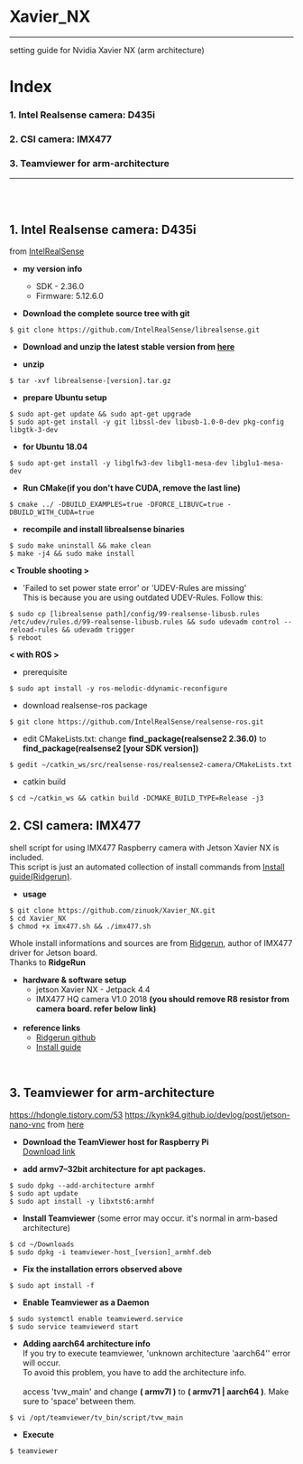 # Xavier_NX
***
setting guide for Nvidia Xavier NX (arm architecture)
# Index
### 1. Intel Realsense camera: D435i
### 2. CSI camera: IMX477
### 3. Teamviewer for arm-architecture
***
<br><br>

## 1. Intel Realsense camera: D435i
from [IntelRealSense](https://github.com/IntelRealSense/librealsense/blob/master/doc/installation.md)
+ **my version info**
    + SDK - 2.36.0
    + Firmware: 5.12.6.0


+ **Download the complete source tree with git**
```
$ git clone https://github.com/IntelRealSense/librealsense.git
```

+ **Download and unzip the latest stable version from [here](https://github.com/IntelRealSense/librealsense/releases)**

+ **unzip**
```
$ tar -xvf librealsense-[version].tar.gz
```
+ **prepare Ubuntu setup**
```
$ sudo apt-get update && sudo apt-get upgrade
$ sudo apt-get install -y git libssl-dev libusb-1.0-0-dev pkg-config libgtk-3-dev
```

+ **for Ubuntu 18.04**
```
$ sudo apt-get install -y libglfw3-dev libgl1-mesa-dev libglu1-mesa-dev
```

+ **Run CMake(if you don't have CUDA, remove the last line)**
```
$ cmake ../ -DBUILD_EXAMPLES=true -DFORCE_LIBUVC=true -DBUILD_WITH_CUDA=true
```
+ **recompile and install librealsense binaries**
```
$ sudo make uninstall && make clean
$ make -j4 && sudo make install
```

**< Trouble shooting >**
+ 'Failed to set power state error' or 'UDEV-Rules are missing' <br>
This is because you are using outdated UDEV-Rules. Follow this:
```
$ sudo cp [librealsense path]/config/99-realsense-libusb.rules /etc/udev/rules.d/99-realsense-libusb.rules && sudo udevadm control --reload-rules && udevadm trigger
$ reboot
```
**< with ROS >**
+ prerequisite
```
$ sudo apt install -y ros-melodic-ddynamic-reconfigure
```
+ download realsense-ros package
```
$ git clone https://github.com/IntelRealSense/realsense-ros.git
```
+ edit CMakeLists.txt: change **find_package(realsense2 2.36.0)** to **find_package(realsense2 [your SDK version])**
```
$ gedit ~/catkin_ws/src/realsense-ros/realsense2-camera/CMakeLists.txt
```
+ catkin build
```
$ cd ~/catkin_ws && catkin build -DCMAKE_BUILD_TYPE=Release -j3 
```

## 2. CSI camera: IMX477
shell script for using IMX477 Raspberry camera with Jetson Xavier NX is included.<br>
This script is just an automated collection of install commands from [Install guide(Ridgerun)](https://developer.ridgerun.com/wiki/index.php?title=Raspberry_Pi_HQ_camera_IMX477_Linux_driver_for_Jetson#Compatibility_with_NVIDIA.C2.AEJetson.E2.84.A2_Platforms).<br>
+ **usage**
```
$ git clone https://github.com/zinuok/Xavier_NX.git
$ cd Xavier_NX
$ chmod +x imx477.sh && ./imx477.sh
```

Whole install informations and sources are from [Ridgerun](https://github.com/RidgeRun/NVIDIA-Jetson-IMX477-RPIV3), author of IMX477 driver for Jetson board.<br> 
Thanks to **RidgeRun**
<br>
+ **hardware & software setup**
    + jetson Xavier NX - Jetpack 4.4
    + IMX477 HQ camera V1.0 2018 **(you should remove R8 resistor from camera board. refer below link)**
    <br>
+ **reference links**
    + [Ridgerun github](https://github.com/RidgeRun/NVIDIA-Jetson-IMX477-RPIV3)
    + [Install guide](https://developer.ridgerun.com/wiki/index.php?title=Raspberry_Pi_HQ_camera_IMX477_Linux_driver_for_Jetson#Compatibility_with_NVIDIA.C2.AEJetson.E2.84.A2_Platforms)
<br>

## 3. Teamviewer for arm-architecture
https://hdongle.tistory.com/53
https://kynk94.github.io/devlog/post/jetson-nano-vnc
from [here](https://medium.com/@hmurari/how-to-install-teamviewer-on-a-jetson-nano-38080f87f039)
+ **Download the TeamViewer host for Raspberry Pi**<br>
[Download link](https://www.teamviewer.com/en-us/download/raspberry-pi/)

+ **add armv7–32bit architecture for apt packages.**
```
$ sudo dpkg --add-architecture armhf
$ sudo apt update
$ sudo apt install -y libxtst6:armhf
```

+ **Install Teamviewer** (some error may occur. it's normal in arm-based architecture)
```
$ cd ~/Downloads
$ sudo dpkg -i teamviewer-host_[version]_armhf.deb
```

+ **Fix the installation errors observed above**
```
$ sudo apt install -f
```

+ **Enable Teamviewer as a Daemon**
```
$ sudo systemctl enable teamviewerd.service
$ sudo service teamviewerd start
```

+ **Adding aarch64 architecture info**<br>
If you try to execute teamviewer, 'unknown architecture 'aarch64'' error will occur.<br>
To avoid this problem, you have to add the architecture info.<br><br>
access 'tvw_main' and change **( armv7l )** to **( armv71 | aarch64 )**. Make sure to 'space' between them.
```
$ vi /opt/teamviewer/tv_bin/script/tvw_main 
```



+ **Execute**
```
$ teamviewer
```

